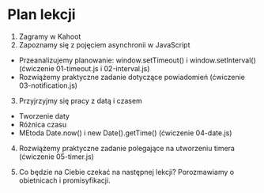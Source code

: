# Plan lekcji

1. Zagramy w Kahoot
2. Zapoznamy się z pojęciem asynchronii w JavaScript
- Przeanalizujemy planowanie: window.setTimeout() i window.setInterval() (ćwiczenie 01-timeout.js і 02-interval.js)
- Rozwiążemy praktyczne zadanie dotyczące powiadomień (ćwiczenie 03-notification.js)

3. Przyjrzyjmy się pracy z datą i czasem
- Tworzenie daty
- Różnica czasu
- MEtoda Date.now() і new Date().getTime() (ćwiczenie 04-date.js)
4. Rozwiążemy praktyczne zadanie polegające na utworzeniu timera (ćwiczenie 05-timer.js) 

5. Co będzie na Ciebie czekać na następnej lekcji? Porozmawiamy o obietnicach i promisyfikacji.
